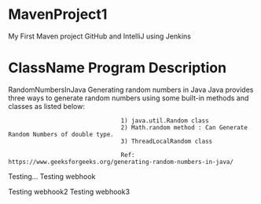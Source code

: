 # MavenProject1
My First Maven project GitHub and IntelliJ using Jenkins

ClassName                           Program Description
=========================================================
RandomNumbersInJava                 Generating random numbers in Java
                                    Java provides three ways to generate random numbers using some built-in methods and classes as listed below:
                                    
                                    1) java.util.Random class
                                    2) Math.random method : Can Generate Random Numbers of double type.
                                    3) ThreadLocalRandom class
                                
                                    Ref: https://www.geeksforgeeks.org/generating-random-numbers-in-java/
                                    
Testing...
Testing webhook

Testing webhook2
Testing webhook3

